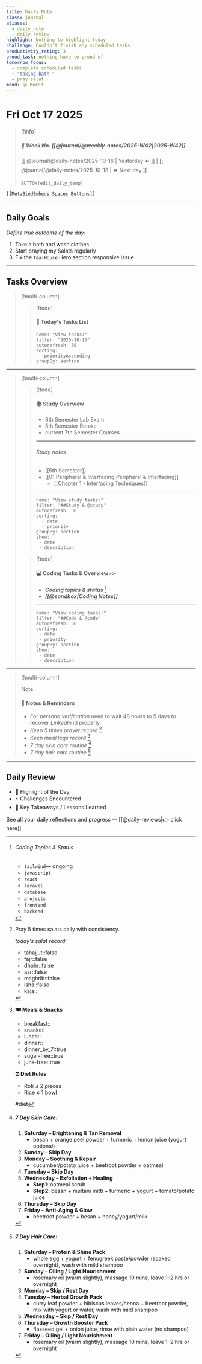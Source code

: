 ```yaml
---
title: Daily Note
class: journal
aliases:
  - daily_note
  - daily-review
highlight: Nothing to highlight today
challenge: Couldn't finish any scheduled tasks
productivity_rating: 3
proud_task: nothing have to proud of
tomorrow_focus:
  - complete scheduled tasks
  - "taking bath "
  - pray salat
mood: 😒 Bored
---
```


# Fri Oct 17 2025

> [!info]
> ##### 📅 Week No. [[@journal/@weekly-notes/2025-W42|2025-W42]]  
> [[ @journal/@daily-notes/2025-10-16 | Yesterday ⏪ ]] | [[ @journal/@daily-notes/2025-10-18 | ⏩ Next day ]]
> 
> `BUTTON[edit_daily_temp]`

```meta-bind-embed
[[MetaBindEmbeds Spaces Buttons]]
```

---

## Daily Goals

_Define true outcome of the day:_

1. Take a bath and wash clothes
2. Start praying my Salats regularly
3. Fix the `Tea-House` Hero section responsive issue

---

## Tasks Overview

> [!multi-column]
> 
>> [!todo]
>> #### 🧾 Today's Tasks List
>> ```todoist
>> name: "View tasks:"
>> filter: "2025-10-17"
>> autorefresh: 30
>> sorting:
>>  - priorityAscending
>> groupBy: section
>> ```

---

> [!multi-column]
>
>> [!todo]
>> #### 📚 Study Overview
>> - 6th Semester Lab Exam
>> - 5th  Semester Retake
>> - current 7th Semester Courses
>> ---
>> ###### Study notes 
>> - [[5th Semester]]
>> 	- [[01 Peripheral & Interfacing|Peripheral & Interfacing]]
>> 		- [[Chapter 1 - Interfacing Techniques]]
>> ---
>> ```todoist
>> name: "View study tasks:"
>> filter: "##Study & @study"
>> autorefresh: 30
>> sorting:
>>   - date
>>   - priority
>> groupBy: section
>> show: 
>>  - date
>>  - description
>> ```
>
>> [!todo]
>> #### 💻 Coding Tasks & Overview>> 
>> - **_Coding topics & status_** [^1]   
>> - **_[[@sandbox|Coding Notes]]_**
>> ---
>> ```todoist
>> name: "View coding tasks:"
>> filter: "##Code & @code"
>> autorefresh: 30
>> sorting:
>>  - date
>>  - priority
>> groupBy: section
>> show: 
>>  - date
>>  - description
>> ```

---

> [!multi-column]
> 
>> [!note]
>> #### 📌 Notes & Reminders
>> - For _persona verification_ need to wait 48 hours to 5 days to recover _LinkedIn_ id properly.
>> - _Keep 5 times prayer record_ [^2]   
>> - _Keep meal logs record_ [^3]   
>> - _7 day skin care routine_ [^4]   
>> - _7 day hair care routine_ [^5]   

---

##  Daily Review

- 🌟 Highlight of the Day  
- ⚡ Challenges Encountered  
- 📌 Key Takeaways / Lessons Learned  

See all your daily reflections and progress — [[@daily-reviews|👉 click here]]

[^1]: ###### _Coding Topics & Status_
	
	- `tailwind`— ongoing 
	- `javascript`
	- `react`
	- `laravel`
	- `database`
	- `projects`
	- `frontend`
	- `backend`

[^2]: Pray 5 times salats daily with consistency.
	
	_today's salat record:_
	- tahajjut::false
	- fajr::false
	- dhuhr::false
	- asr::false
	- maghrib::false
	- isha::false
	- kaja::

[^3]: **🍽 Meals & Snacks**
	- breakfast::
	- snacks::
	- lunch::
	- dinner::
	- dinner_by_7::true
	- sugar-free::true
	- junk-free::true
	
	**⏰ Diet Rules**
	- Roti ≤ 2 pieces
	- Rice ≤ 1 bowl
	
	#diet 

[^4]: ##### 7 Day Skin Care:
	
	1.  **Saturday – Brightening & Tan Removal** 
		- besan + orange peel powder + turmeric + lemon juice (yogurt optional)
	2. **Sunday – Skip Day**    
	3. **Monday – Soothing & Repair** 
		- cucumber/potato juice + beetroot powder + oatmeal
	4. **Tuesday – Skip Day**    
	5. **Wednesday – Exfoliation + Healing** 
		- **Step1**: oatmeal scrub
		- **Step2**: besan + multani mitti + turmeric + yogurt + tomato/potato juice
	6. **Thursday – Skip Day**    
	7. **Friday – Anti-Aging & Glow** 
		- beetroot powder + besan + honey/yogurt/milk

[^5]: ##### 7 Day Hair Care:
			
	1. **Saturday – Protein & Shine Pack**    
		  - whole egg + yogurt + fenugreek paste/powder (soaked overnight), wash with mild shampoo        
	2. **Sunday – Oiling / Light Nourishment**    
		  - rosemary oil (warm slightly), massage 10 mins, leave 1–2 hrs or overnight        
	3. **Monday – Skip / Rest Day**    
	4. **Tuesday – Herbal Growth Pack**    
		  - curry leaf powder + hibiscus leaves/henna + beetroot powder, mix with yogurt or water, wash with mild shampoo 
	5. **Wednesday – Skip / Rest Day**    
	6. **Thursday – Growth Booster Pack**    
		  - flaxseed gel + onion juice, rinse with plain water (no shampoo)        
	7. **Friday – Oiling / Light Nourishment**    
		  - rosemary oil (warm slightly), massage 10 mins, leave 1–2 hrs or overnight

